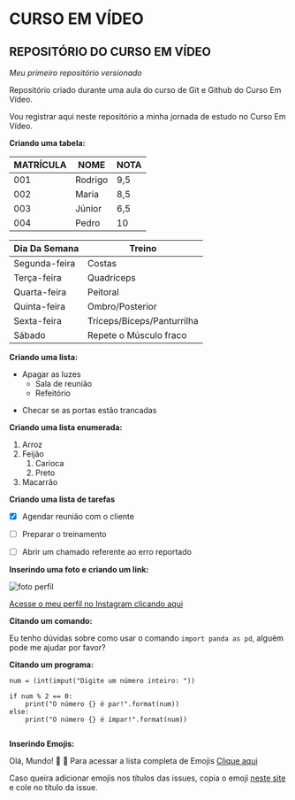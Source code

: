 # CURSO EM VÍDEO
## REPOSITÓRIO DO CURSO EM VÍDEO
 _*Meu primeiro repositório versionado*_ 

Repositório criado durante uma aula do curso de Git e Github do Curso Em Vídeo.

Vou registrar aqui neste repositório a minha jornada de estudo no Curso Em Vídeo.

**Criando uma tabela:**

MATRÍCULA|NOME|NOTA
---|---|---|
001|Rodrigo|9,5
002|Maria|8,5
003|Júnior|6,5
004|Pedro|10

Dia Da Semana|Treino
---|---|
Segunda-feira|Costas
Terça-feira|Quadríceps
Quarta-feira|Peitoral
Quinta-feira|Ombro/Posterior
Sexta-feira|Tríceps/Bíceps/Panturrilha
Sábado|Repete o Músculo fraco

**Criando uma lista:** 

* Apagar as luzes
   * Sala de reunião
   * Refeitório

- Checar se as portas estão trancadas

**Criando uma lista enumerada:**

1. Arroz
10. Feijão
    1. Carioca
    22. Preto  
5. Macarrão

**Criando uma lista de tarefas**

- [x] Agendar reunião com o cliente

- [ ] Preparar o treinamento

- [ ] Abrir um chamado referente ao erro reportado

**Inserindo uma foto e criando um link:**

![foto perfil](https://github.com/user-attachments/assets/0829540e-0ea8-4952-9fd5-2c398fdeaf3c)

[Acesse o meu perfil no Instagram clicando aqui](https://www.instagram.com/rodriguezz_22/?next=%2F)

**Citando um comando:**

Eu tenho dúvidas sobre como usar o comando `import panda as pd`, alguém pode me ajudar por favor?

**Citando um programa:**

```
num = (int(imput("Digite um número inteiro: "))

if num % 2 == 0:
    print("O número {} é par!".format(num))
else:
    print("O número {} é ímpar!".format(num))
    
```
**Inserindo Emojis:**

Olá, Mundo! 🤙 🌝
Para acessar a lista completa de Emojis [Clique aqui](https://github.com/ikatyang/emoji-cheat-sheet)

Caso queira adicionar emojis nos títulos das issues, copia o emoji [neste site](https://emojipedia.org/) e cole no título da issue.

